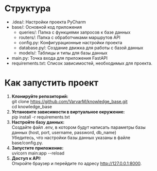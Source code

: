 # Структура
  - .idea/: Настройки проекта PyCharm
  - base/: Основной код приложения
    - queries/: Папка с функциями запросов к базе данных
    - routers/: Папка с обработчиками маршрутов API
    - config.py: Конфигурационные настройки проекта
    - database.py/: Создание движка для работы с базой данных
    - models/: Таблицы и типы для базы данных
  - main.py: Точка входа для приложения FastAPI
  - requirements.txt: Список зависимостей, необходимых для проекта.
# Как запустить проект


1. **Клонируйте репозиторий:**\
git clone https://github.com/VarvarM/knowledge_base.git \
cd knowledge_base
2. **Установите зависимости в виртуальное окружение:**\
pip install -r requirements.txt
3. **Настройте базу данных:**\
Создайте файл .env, в котором будут написать параметры базы данных (host, port, username, password, db_name)\
Убедитесь, что настройки базы данных указаны в файле base/config.py.
4. **Запустите приложение:**\
uvicorn main:app --reload
5. **Доступ к API:**\
Откройте браузер и перейдите по адресу http://127.0.0.1:8000.